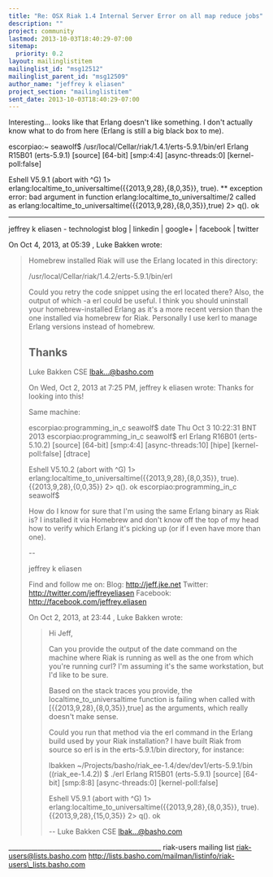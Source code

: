 ```yaml
---
title: "Re: OSX Riak 1.4 Internal Server Error on all map reduce jobs"
description: ""
project: community
lastmod: 2013-10-03T18:40:29-07:00
sitemap:
  priority: 0.2
layout: mailinglistitem
mailinglist_id: "msg12512"
mailinglist_parent_id: "msg12509"
author_name: "jeffrey k eliasen"
project_section: "mailinglistitem"
sent_date: 2013-10-03T18:40:29-07:00
---
```



Interesting… looks like that Erlang doesn't like something. I don't actually 
know what to do from here (Erlang is still a big black box to me).

escorpiao:~ seawolf$ /usr/local/Cellar/riak/1.4.1/erts-5.9.1/bin/erl
Erlang R15B01 (erts-5.9.1) [source] [64-bit] [smp:4:4] [async-threads:0] 
[kernel-poll:false]

Eshell V5.9.1 (abort with ^G)
1> erlang:localtime\_to\_universaltime({{2013,9,28},{8,0,35}}, true).
\*\* exception error: bad argument
 in function erlang:localtime\_to\_universaltime/2
 called as erlang:localtime\_to\_universaltime({{2013,9,28},{8,0,35}},true)
2> q().
ok


---------- 
jeffrey k eliasen - technologist
blog | linkedin | google+ | facebook | twitter


On Oct 4, 2013, at 05:39 , Luke Bakken  wrote:

> Homebrew installed Riak will use the Erlang located in this directory:
> 
> /usr/local/Cellar/riak/1.4.2/erts-5.9.1/bin/erl
> 
> Could you retry the code snippet using the erl located there? Also, the 
> output of which -a erl could be useful. I think you should uninstall your 
> homebrew-installed Erlang as it's a more recent version than the one 
> installed via homebrew for Riak. Personally I use kerl to manage Erlang 
> versions instead of homebrew.
> 
> Thanks
> --
> Luke Bakken
> CSE
> lbak...@basho.com
> 
> 
> On Wed, Oct 2, 2013 at 7:25 PM, jeffrey k eliasen  wrote:
> Thanks for looking into this!
> 
> Same machine:
> 
> escorpiao:programming\_in\_c seawolf$ date
> Thu Oct 3 10:22:31 BNT 2013
> escorpiao:programming\_in\_c seawolf$ erl
> Erlang R16B01 (erts-5.10.2) [source] [64-bit] [smp:4:4] [async-threads:10] 
> [hipe] [kernel-poll:false] [dtrace]
> 
> Eshell V5.10.2 (abort with ^G)
> 1> erlang:localtime\_to\_universaltime({{2013,9,28},{8,0,35}}, true).
> {{2013,9,28},{0,0,35}}
> 2> q().
> ok
> escorpiao:programming\_in\_c seawolf$ 
> 
> How do I know for sure that I'm using the same Erlang binary as Riak is? I 
> installed it via Homebrew and don't know off the top of my head how to verify 
> which Erlang it's picking up (or if I even have more than one).
> 
> -- 
> 
> jeffrey k eliasen
> 
> Find and follow me on:
> Blog: http://jeff.jke.net
> Twitter: http://twitter.com/jeffreyeliasen
> Facebook: http://facebook.com/jeffrey.eliasen
> 
> On Oct 2, 2013, at 23:44 , Luke Bakken  wrote:
> 
>> Hi Jeff,
>> 
>> Can you provide the output of the date command on the machine where Riak is 
>> running as well as the one from which you're running curl? I'm assuming it's 
>> the same workstation, but I'd like to be sure.
>> 
>> Based on the stack traces you provide, the localtime\_to\_universaltime 
>> function is failing when called with [{{2013,9,28},{8,0,35}},true] as the 
>> arguments, which really doesn't make sense.
>> 
>> Could you run that method via the erl command in the Erlang build used by 
>> your Riak installation? I have built Riak from source so erl is in the 
>> erts-5.9.1/bin directory, for instance:
>> 
>> lbakken ~/Projects/basho/riak\_ee-1.4/dev/dev1/erts-5.9.1/bin 
>> ((riak\_ee-1.4.2))
>> $ ./erl
>> Erlang R15B01 (erts-5.9.1) [source] [64-bit] [smp:8:8] [async-threads:0] 
>> [kernel-poll:false]
>> 
>> Eshell V5.9.1 (abort with ^G)
>> 1> erlang:localtime\_to\_universaltime({{2013,9,28},{8,0,35}}, true).
>> {{2013,9,28},{15,0,35}}
>> 2> q().
>> ok
>> 
>> --
>> Luke Bakken
>> CSE
>> lbak...@basho.com
> 
> 

\_\_\_\_\_\_\_\_\_\_\_\_\_\_\_\_\_\_\_\_\_\_\_\_\_\_\_\_\_\_\_\_\_\_\_\_\_\_\_\_\_\_\_\_\_\_\_
riak-users mailing list
riak-users@lists.basho.com
http://lists.basho.com/mailman/listinfo/riak-users\_lists.basho.com

